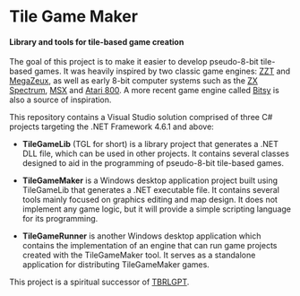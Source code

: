 # Tile Game Maker
#### Library and tools for tile-based game creation

The goal of this project is to make it easier to develop pseudo-8-bit tile-based games. It was heavily inspired by two classic game engines: [ZZT](https://museumofzzt.com/) and [MegaZeux](https://vault.digitalmzx.net/index.php), as well as early 8-bit computer systems such as the [ZX Spectrum](https://en.wikipedia.org/wiki/ZX_Spectrum), [MSX](https://en.wikipedia.org/wiki/MSX) and [Atari 800](https://en.wikipedia.org/wiki/Atari_8-bit_family). A more recent game engine called [Bitsy](https://ledoux.itch.io/bitsy) is also a source of inspiration.

This repository contains a Visual Studio solution comprised of three C# projects targeting the .NET Framework 4.6.1 and above:

- **TileGameLib** (TGL for short) is a library project that generates a .NET DLL file, which can be used in other projects. It contains several classes designed to aid in the programming of pseudo-8-bit tile-based games.

- **TileGameMaker** is a Windows desktop application project built using TileGameLib that generates a .NET executable file. It contains several tools mainly focused on graphics editing and map design. It does not implement any game logic, but it will provide a simple scripting language for its programming.

- **TileGameRunner** is another Windows desktop application which contains the implementation of an engine that can run game projects created with the TileGameMaker tool. It serves as a standalone application for distributing TileGameMaker games.

This project is a spiritual successor of [TBRLGPT](https://github.com/FernandoAiresCastello/TBRLGPT).
